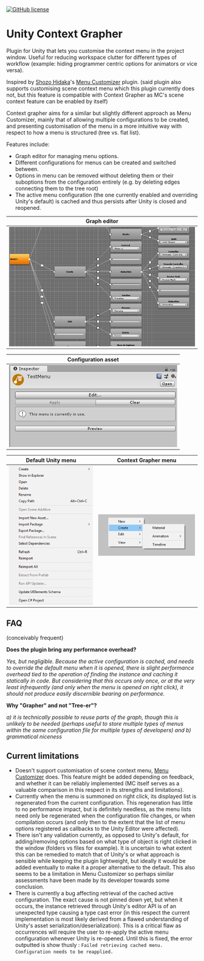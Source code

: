 [![GitHub license](https://img.shields.io/badge/license-MIT-blue.svg)](https://raw.githubusercontent.com/Smidgens/UnityQuickBuild/master/LICENSE.md)

# Unity Context Grapher
Plugin for Unity that lets you customise the context menu in the project window. Useful for reducing workspace clutter for different types of workflow (example: hiding programmer centric options for animators or vice versa).

Inspired by [Shozo Hidaka](https://assetstore.unity.com/publishers/15224)'s [Menu Customizer](https://assetstore.unity.com/packages/tools/utilities/menu-customizer-44011) plugin.
(said plugin also supports customising scene context menu which this plugin currently does not, but this feature is compatible with Context Grapher as MC's scene context feature can be enabled by itself)

Context grapher aims for a similar but slightly different approach as Menu Customizer, mainly that of allowing multiple configurations to be created, and presenting customisation of the menu in a more intuitive way with respect to how a menu is structured (tree vs. flat list).

Features include:
* Graph editor for managing menu options.
* Different configurations for menus can be created and switched between.
* Options in menu can be removed without deleting them or their suboptions from the configuration entirely (e.g. by deleting edges connecting them to the tree root)
* The active menu configuration (the one currently enabled and overriding Unity's default) is cached and thus persists after Unity is closed and reopened. 


| Graph editor |
| ------------- |
| ![Graph](/Screenshots/01.png?raw=true "Graph") |

| Configuration asset       |
| ------------- |
| ![Inspector](/Screenshots/03.png?raw=true "Inspector") |


| Default Unity menu | Context Grapher menu |
| ------------- |:-------------:|
| ![Unity Menu](/Screenshots/05.png?raw=true "Graph")      | ![Menu](/Screenshots/02.png?raw=true "Menu") |

## FAQ

(conceivably frequent)

**Does the plugin bring any performance overhead?**

*Yes, but negligible. Because the active configuration is cached, and needs to override the default menu when it is opened, there is slight performance overhead tied to the operation of finding the instance and caching it statically in code. But considering that this occurs only once, or at the very least infrequently (and only when the menu is opened on right click), it should not produce easily discernible bearing on performance.*

**Why "Grapher" and not "Tree-er"?**

*a) it is technically possible to reuse parts of the graph, though this is unlikely to be needed (perhaps useful to store multiple types of menus within the same configuration file for multiple types of developers) and b) grammatical niceness*

## Current limitations
* Doesn't support customisation of scene context menu, [Menu Customizer](https://assetstore.unity.com/packages/tools/utilities/menu-customizer-44011) does. This feature might be added depending on feedback, and whether it can be reliably implemented (MC itself serves as a valuable comparison in this respect in its strengths and limitations).
* Currently when the menu is summoned on right click, its displayed list is regenerated from the current configuration. This regeneration has little to no performance impact, but is definitely needless, as the menu lists need only be regenerated when the configuration file changes, or when compilation occurs (and only then to the extent that the list of menu options registered as callbacks to the Unity Editor were affected).
* There isn't any validation currently, as opposed to Unity's default, for adding/removing options based on what type of object is right clicked in the window (folders vs files for example). It is uncertain to what extent this can be remedied to match that of Unity's or what approach is sensible while keeping the plugin lightweight, but ideally it would be added eventually to make it a proper alternative to the default. This also seems to be a limitation in Menu Customizer so perhaps similar assessments have been made by its developer towards some conclusion.
* There is currently a bug affecting retrieval of the cached active configuration. The exact cause is not pinned down yet, but when it occurs, the instance retrieved through Unity's editor API is of an unexpected type causing a type cast error (in this respect the current implementation is most likely derived from a flawed understanding of Unity's asset serialization/deserialization). This is a critical flaw as occurrences will require the user to re-apply the active menu configuration whenever Unity is re-opened.
Until this is fixed, the error outputted is show thusly : `Failed retrieving cached menu. Configuration needs to be reapplied.`


